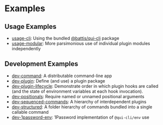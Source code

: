# Examples

## Usage Examples

- [usage-cli](./usage-cli/): Using the bundled [@battis/qui-cli](../packages/qui-cli/) package
- [usage-modular](./usage-modular/): More parsimonious use of individual plugin modules independently

## Development Examples

- [dev-command](./dev-command/): A distributable command-line app
- [dev-plugin](./dev-plugin/): Define (and use) a plugin package
- [dev-plugin-lifecycle](./dev-plugin-lifecycle/): Demonstrate order in which plugin hooks are called (and the state of environment variables at each hook invocation).
- [dev-positionals](./dev-positionals/): Require named or unnamed positional arguments
- [dev-sequenced-commands](./dev-sequenced-commands/): A hierarchy of interdependent plugins
- [dev-structured](./dev-structured/): A folder hierarchy of commands bundled into a single callable command
- [dev-1password-env](./dev-1password-env/): 1Password implementation of `@qui-cli/env` use
